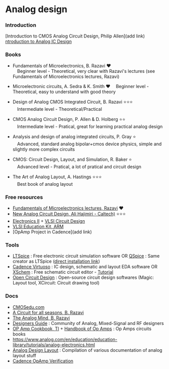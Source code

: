 # Analog design

### Introduction

[Introduction to CMOS Analog Circuit Design, Philip Allen](add link)
[ntroduction to Analog IC Design](https://drive.google.com/file/d/1d1gdfgMIvZOywWhfwNaWBI2fNJjF2fAG/view)

### Books
* Fundamentals of Microelectronics, B. Razavi ❤️  
      &emsp;Beginner level - Theoretical, very clear with Razavi's lectures (see Fundamentals of Microelectronics lectures, Razavi)

* Microelectronic circuits, A. Sedra & K.  Smith ❤️
      &emsp;Beginner level - Theoretical, easy to understand with good theory

* Design of Analog CMOS Integrated Circuit, B. Razavi ⭐⭐⭐  
      &emsp;Intermediate level - Theoretical/Practical

* CMOS Analog Circuit Design, P. Allen & D. Holberg ⭐⭐  
      &emsp;Intermediate level - Pratical, great for learning practical analog design 

* Analysis and design of analog integrated circuits, P. Gray ⭐  
      &emsp;Advanced, standard analog bipolar+cmos device physics, simple and slightly more complex circuits

* CMOS: Circuit Design, Layout, and Simulation, R. Baker ⭐  
      &emsp;Advanced level - Pratical, a lot of pratical and circuit design

* The Art of Analog Layout, A. Hastings ⭐⭐⭐  
      &emsp;Best book of analog layout

### Free resources
* [Fundamentals of Microelectronics lectures, Razavi](https://youtube.com/playlist?list=PLyYrySVqmyVPzvVlPW-TTzHhNWg1J_0LU) ❤️
* [New Analog Circuit Design, Ali Hajimiri - Caltech)](https://www.youtube.com/playlist?list=PLc7Gz02Znph-c2-ssFpRrzYwbzplXfXUT) ⭐⭐⭐
* [Electronics II](https://people.engr.tamu.edu/spalermo/ecen326.html) + [VLSI Circuit Design](https://people.engr.tamu.edu/spalermo/ecen474.html)
* [VLSI Education Kit, ARM](https://github.com/arm-university/VLSI-Fundamentals-Education-Kit.git)
* [OpAmp Project in Cadence](add link)

### Tools
* [LTSpice](om/en/design-center/design-tools-and-calculators/ltspice-simulator.html) : Free electronic circuit simulation software OR [QSpice](https://www.qorvo.com/design-hub/design-tools/interactive/qspice) : Same creator as LTSpice ([direct installation link](https://getqspice.com/InstallQSPICE.exe))
* [Cadence Virtuoso](https://www.cadence.com/en_US/home/tools/custom-ic-analog-rf-design/layout-design/virtuoso-layout-suite.html) : IC design, schematic and layout EDA software OR [XSchem](https://xschem.sourceforge.io/stefan/index.html) : Free schematic circuit editor - [Tutorial](https://www.youtube.com/watch?v=q3ZcpSkVVuc)
* [Open Circuit Design](http://opencircuitdesign.com/) : Open-source circuit design softwares (Magic: Layout tool, XCircuit: Circuit drawing tool)

### Docs
* [CMOSedu.com](https://cmosedu.com/)
* [A Circuit for all seasons, B. Razavi](https://github.com/victorbouvet/Roadmap/tree/1e38719193fd49f83b672b1e18d9cfaddb081ba0/Documentations/Analog%20design/Behzad%20Razavi/A%20Circuit%20For%20All%20Seaons)
* [The Analog Mind, B. Razavi](https://github.com/victorbouvet/Roadmap/tree/main/Documentations/Analog%20design/Behzad%20Razavi/The%20Analog%20Mind)
* [Designers Guide](https://designers-guide.org/) : Community of Analog, Mixed-Signal and RF designers
* [OP Amp Cookbook, TI](https://github.com/victorbouvet/Roadmap/blob/016ae45148803e66964440f50d623fe73b21783e/Documentations/Analog%20design/Circuit_Cookbook_Op_Amp.pdf) + [Handbook of Op Amps](https://github.com/victorbouvet/Roadmap/blob/016ae45148803e66964440f50d623fe73b21783e/Documentations/Analog%20design/HANDBOOK%20OF%20OPERATIONAL%20AMPLIFIER%20APPLICATIONS.pdf) : Op Amps circuits books
* https://www.analog.com/en/education/education-library/tutorials/analog-electronics.html
* [Analog Design Layout](https://github.com/victorbouvet/Roadmap/blob/016ae45148803e66964440f50d623fe73b21783e/Documentations/Analog%20design/Analog%20Layout%20Design.pdf) : Compilation of various documentation of analog layout stuff
* [Cadence OpAmp Verification](https://www.youtube.com/playlist?list=PLNc4_VomSgRGJtpa66HTBfYsnqr6opFd7)